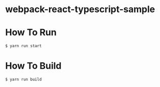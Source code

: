 # webpack-react-typescript-sample

# How To Run

`$ yarn run start`

# How To Build

`$ yarn run build`
